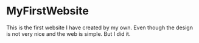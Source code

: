 # MyFirstWebsite
This is the first website I have created by my own. Even though the design is not very nice and the web is simple. But I did it.
